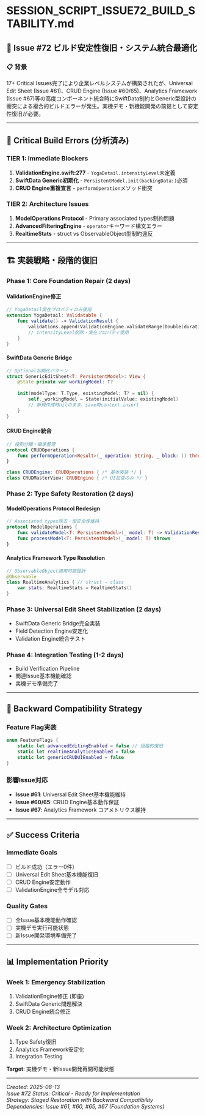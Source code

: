 # SESSION_SCRIPT_ISSUE72_BUILD_STABILITY.md
## 🚨 Issue #72 ビルド安定性復旧・システム統合最適化

### 📋 背景
17+ Critical Issues完了により企業レベルシステムが構築されたが、Universal Edit Sheet (Issue #61)、CRUD Engine (Issue #60/65)、Analytics Framework (Issue #67)等の高度コンポーネント統合時にSwiftData制約とGeneric型設計の衝突による複合的ビルドエラーが発生。実機デモ・新機能開発の前提として安定性復旧が必要。

---

## 🎯 **Critical Build Errors (分析済み)**

### **TIER 1: Immediate Blockers**
1. **ValidationEngine.swift:277** - `YogaDetail.intensityLevel`未定義
2. **SwiftData Generic初期化** - `PersistentModel.init(backingData:)`必須
3. **CRUD Engine重複宣言** - `performOperation`メソッド衝突

### **TIER 2: Architecture Issues**
1. **ModelOperations Protocol** - Primary associated types制約問題
2. **AdvancedFilteringEngine** - `operator`キーワード構文エラー
3. **RealtimeStats** - struct vs ObservableObject型制約違反

---

## 🏗️ **実装戦略・段階的復旧**

### **Phase 1: Core Foundation Repair (2 days)**

#### **ValidationEngine修正**
```swift
// YogaDetail実在プロパティのみ使用
extension YogaDetail: Validatable {
    func validate() -> ValidationResult {
        validations.append(ValidationEngine.validateRange(Double(duration), min: 1, max: 180))
        // intensityLevel削除・実在プロパティ使用
    }
}
```

#### **SwiftData Generic Bridge**
```swift
// Optional初期化パターン
struct GenericEditSheet<T: PersistentModel>: View {
    @State private var workingModel: T?
    
    init(modelType: T.Type, existingModel: T? = nil) {
        self._workingModel = State(initialValue: existingModel)
        // 新規作成時nilのまま、save時context.insert
    }
}
```

#### **CRUD Engine統合**
```swift
// 役割分離・継承整理
protocol CRUDOperations {
    func performOperation<Result>(_ operation: String, _ block: () throws -> Result) async rethrows -> Result
}

class CRUDEngine: CRUDOperations { /* 基本実装 */ }
class CRUDMasterView: CRUDEngine { /* UI拡張のみ */ }
```

### **Phase 2: Type Safety Restoration (2 days)**

#### **ModelOperations Protocol Redesign**
```swift
// Associated types除去・型安全性維持
protocol ModelOperations {
    func validateModel<T: PersistentModel>(_ model: T) -> ValidationResult
    func processModel<T: PersistentModel>(_ model: T) throws
}
```

#### **Analytics Framework Type Resolution**
```swift
// ObservableObject適用可能設計
@Observable
class RealtimeAnalytics { // struct → class
    var stats: RealtimeStats = RealtimeStats()
}
```

### **Phase 3: Universal Edit Sheet Stabilization (2 days)**
- SwiftData Generic Bridge完全実装
- Field Detection Engine安定化
- Validation Engine統合テスト

### **Phase 4: Integration Testing (1-2 days)**
- Build Verification Pipeline
- 関連Issue基本機能確認
- 実機デモ準備完了

---

## 🔄 **Backward Compatibility Strategy**

### **Feature Flag実装**
```swift
enum FeatureFlags {
    static let advancedEditingEnabled = false // 段階的復旧
    static let realtimeAnalyticsEnabled = false
    static let genericCRUDUIEnabled = false
}
```

### **影響Issue対応**
- **Issue #61**: Universal Edit Sheet基本機能維持
- **Issue #60/65**: CRUD Engine基本動作保証
- **Issue #67**: Analytics Framework コアメトリクス維持

---

## ✅ **Success Criteria**

### **Immediate Goals**
- [ ] ビルド成功（エラー0件）
- [ ] Universal Edit Sheet基本機能復旧
- [ ] CRUD Engine安定動作
- [ ] ValidationEngine全モデル対応

### **Quality Gates**
- [ ] 全Issue基本機能動作確認
- [ ] 実機デモ実行可能状態
- [ ] 新Issue開発環境準備完了

---

## 📊 **Implementation Priority**

### **Week 1: Emergency Stabilization**
1. ValidationEngine修正 (即座)
2. SwiftData Generic問題解決
3. CRUD Engine統合修正

### **Week 2: Architecture Optimization**
1. Type Safety復旧
2. Analytics Framework安定化
3. Integration Testing

**Target**: 実機デモ・新Issue開発再開可能状態

---

*Created: 2025-08-13*  
*Issue #72 Status: Critical - Ready for Implementation*  
*Strategy: Staged Restoration with Backward Compatibility*  
*Dependencies: Issue #61, #60, #65, #67 (Foundation Systems)*